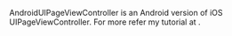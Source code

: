 AndroidUIPageViewController is an Android version of iOS UIPageViewController. For more refer my tutorial at .
